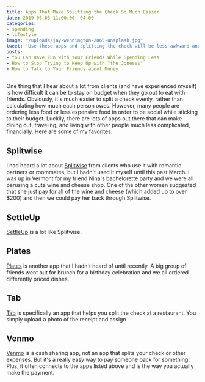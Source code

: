 ```yaml
---
title: Apps That Make Splitting the Check So Much Easier
date: 2019-06-03 11:00:00 -04:00
categories:
- spending
- lifestyle
image: "/uploads/jay-wennington-2065-unsplash.jpg"
tweet: 'Use these apps and splitting the check will be less awkward and complicated. '
posts:
- You Can Have Fun with Your Friends While Spending Less
- How to Stop Trying to Keep Up with "the Joneses"
- How to Talk to Your Friends about Money
---
```


One thing that I hear about a lot from clients (and have experienced myself) is how difficult it can be to stay on budget when they go out to eat with friends. Obviously, it's much easier to split a check evenly, rather than calculating how much each person owes. However, many people are ordering less food or less expensive food in order to be social while sticking to their budget. Luckily, there are lots of apps out there that can make dining out, traveling, and living with other people much less complicated, financially. Here are some of my favorites:

## Splitwise

I had heard a lot about [Splitwise](https://www.splitwise.com/) from clients who use it with romantic partners or roommates, but I hadn't used it myself until this past March. I was up in Vermont for my friend Nina's bachelorette party and we were all perusing a cute wine and cheese shop. One of the other women suggested that she just pay for all of the wine and cheese (which added up to over $200) and then we could pay her back through Splitwise.

## SettleUp

[SettleUp](https://settleup.io/) is a lot like Splitwise. 

## Plates

[Plates](http://plates.splitwise.com/) is another app that I hadn't heard of until recently. A big group of friends went out for brunch for a birthday celebration and we all ordered differently priced dishes. 

## Tab

[Tab](https://www.tabapp.co/) is specifically an app that helps you split the check at a restaurant. You simply upload a photo of the receipt and assign 

## Venmo

[Venmo](https://venmo.com/) is a cash sharing app, not an app that splits your check or other expenses. But it's a really easy way to pay someone back for something! Plus, it often connects to the apps listed above and is the way you actually make the payment.